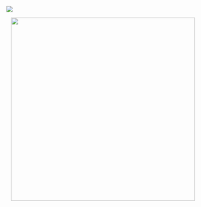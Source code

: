 ![](https://i.giphy.com/media/v1.Y2lkPTc5MGI3NjExcmpzeTgxdzI2Njg3OXhmaHRhbnhmc2oweHNpdXd3aDlhMzNoZGdjYSZlcD12MV9pbnRlcm5hbF9naWZfYnlfaWQmY3Q9Zw/t8DIbE9isjh3Nf5lcw/giphy.gif)

<div id="header" align="center">
  <img src="https://i.giphy.com/media/v1.Y2lkPTc5MGI3NjExcmpzeTgxdzI2Njg3OXhmaHRhbnhmc2oweHNpdXd3aDlhMzNoZGdjYSZlcD12MV9pbnRlcm5hbF9naWZfYnlfaWQmY3Q9Zw/t8DIbE9isjh3Nf5lcw/giphy.gif" width="480"/>
</div>
